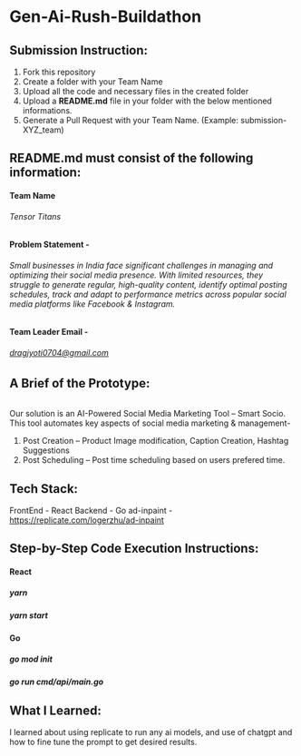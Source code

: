 # Gen-Ai-Rush-Buildathon

## Submission Instruction:
  1. Fork this repository
  2. Create a folder with your Team Name
  3. Upload all the code and necessary files in the created folder
  4. Upload a **README.md** file in your folder with the below mentioned informations.
  5. Generate a Pull Request with your Team Name. (Example: submission-XYZ_team)

## README.md must consist of the following information:

#### Team Name 
###### Tensor Titans
#### Problem Statement - 
###### Small businesses in India face significant challenges in managing and optimizing their social media presence. With limited resources, they struggle to generate regular, high-quality content, identify optimal posting schedules, track and adapt to performance metrics across popular social media platforms like Facebook & Instagram.
#### Team Leader Email - 
###### dragjyoti0704@gmail.com

## A Brief of the Prototype:
###### 
Our solution is an AI-Powered Social Media Marketing Tool – Smart Socio.
This tool automates key aspects of social media marketing & management-
1. Post Creation – Product Image modification, Caption Creation, Hashtag Suggestions
2. Post Scheduling – Post time scheduling based on users prefered time. 
  
## Tech Stack: 
   FrontEnd - React
   Backend - Go
   ad-inpaint - https://replicate.com/logerzhu/ad-inpaint
   
## Step-by-Step Code Execution Instructions:
  #### React
  ##### yarn 
  ##### yarn start


  #### Go
  ##### go mod init 
  ##### go run cmd/api/main.go

  
## What I Learned:
   I learned about using replicate to run any ai models, and use of chatgpt and how to fine tune the prompt to get desired results. 
